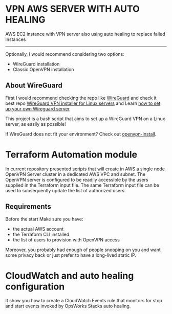 # VPN AWS SERVER WITH AUTO HEALING
AWS EC2 instance with VPN server also using auto healing to replace failed Instances

------------------------------------

Optionally, I would recommend considering two options:
 - WireGuard installation
 - Classic OpenVPN installation

## About WireGuard
First I would recommend checking the repo like [WireGuard](https://www.wireguard.com/)
and check it best repo [WireGuard VPN installer for Linux servers](https://github.com/angristan/wireguard-install)
and Learn [how to set up your own Wireguard server](https://stanislas.blog/2019/01/how-to-setup-vpn-server-wireguard-nat-ipv6/)


This project is a bash script that aims to set up a WireGuard VPN on a Linux server, as easily as possible!


If WireGuard does not fit your environment? Check out [openvpn-install](https://github.com/angristan/openvpn-install).


# Terraform Automation module 

 In current repository presented scripts that will create in AWS
 a single node OpenVPN Server cluster in a dedicated AWS VPC and subnet. The OpenVPN server is configured to be readily accessible by the users supplied in the Terraform input file. The same Terraform input file can be used to subsequently update the list of authorized users.

## Requirements

Before the start Make sure you have:

 - the actual AWS account
 - the Terraform CLI installed
 - the list of users to provision with OpenVPN access

Moreover, you probably had enough of people snooping on you and want some privacy back or just prefer to have a long-lived static IP.

# CloudWatch and auto healing configuration

It show you how to create a CloudWatch Events rule that monitors for stop and start events invoked by OpsWorks Stacks auto healing.